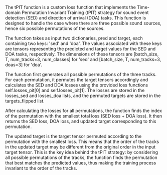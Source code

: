 The tPIT function is a custom loss function that implements the Time-domain Permutation Invariant Training (tPIT) strategy for sound event detection (SED) and direction of arrival (DOA) tasks. This function is designed to handle the case where there are three possible sound sources, hence six possible permutations of the sources.

The function takes as input two dictionaries, pred and target, each containing two keys: 'sed' and 'doa'. The values associated with these keys are tensors representing the predicted and target values for the SED and DOA tasks, respectively. The dimensions of these tensors are [batch_size, T, num_tracks=3, num_classes] for 'sed' and [batch_size, T, num_tracks=3, doas=3] for 'doa'.

The function first generates all possible permutations of the three tracks. For each permutation, it permutes the target tensors accordingly and calculates the SED and DOA losses using the provided loss functions self.losses_pit[0] and self.losses_pit[1]. The losses are stored in the losses_sed and losses_doa lists, and the permuted targets are stored in the targets_flipped list.

After calculating the losses for all permutations, the function finds the index of the permutation with the smallest total loss (SED loss + DOA loss). It then returns the SED loss, DOA loss, and updated target corresponding to this permutation.

The updated target is the target tensor permuted according to the permutation with the smallest loss. This means that the order of the tracks in the updated target may be different from the original order in the input target tensor. This is the key idea behind the tPIT strategy: by considering all possible permutations of the tracks, the function finds the permutation that best matches the predicted values, thus making the training process invariant to the order of the tracks.